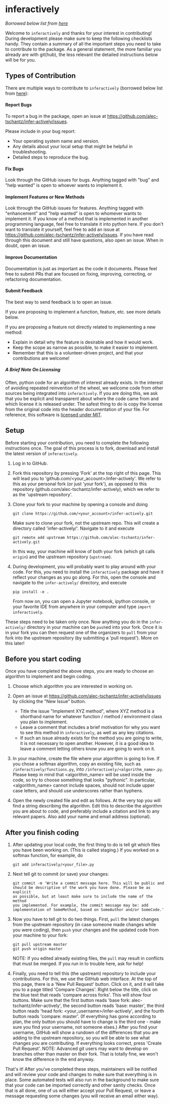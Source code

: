 # inferactively

*Borrowed below list from [here](https://github.com/netsiphds/netrd)*

Welcome to `inferactively` and thanks for your interest in contributing!
During development please make sure to keep the following checklists handy.
They contain a summary of all the important steps you need to take to contribute
to the package. As a general statement, the more familiar you already are
with git(hub), the less relevant the detailed instructions below will be for you.


## Types of Contribution

There are multiple ways to contribute to `inferactively` (borrowed below list from [here](https://github.com/uzhdag/pathpy/blob/master/CONTRIBUTING.rst)):

#### Report Bugs

To report a bug in the package, open an issue at https://github.com/alec-tschantz/infer-actively/issues.

Please include in your bug report:

* Your operating system name and version.
* Any details about your local setup that might be helpful in troubleshooting.
* Detailed steps to reproduce the bug.

#### Fix Bugs

Look through the GitHub issues for bugs. Anything tagged with "bug" and "help
wanted" is open to whoever wants to implement it.

#### Implement Features or New Methods

Look through the GitHub issues for features. Anything tagged with "enhancement"
and "help wanted" is open to whomever wants to implement it. If you know of a 
method that is implemented in another programming language, feel free to 
translate it into python here. If you don't want to translate it yourself, feel 
free to add an issue at https://github.com/alec-tschantz/infer-actively/issues. If you have 
read through this document and still have questions, also open an issue. When 
in doubt, open an issue.

#### Improve Documentation

Documentation is just as important as the code it documents. Please feel
free to submit PRs that are focused on fixing, improving, correcting, or
refactoring documentation.

#### Submit Feedback

The best way to send feedback is to open an issue.

If you are proposing to implement a function, feature, etc.
see more details below. 

If you are proposing a feature not directly related to implementing a new method:

* Explain in detail why the feature is desirable and how it would work.
* Keep the scope as narrow as possible, to make it easier to implement.
* Remember that this is a volunteer-driven project, and that your contributions
  are welcome!

##### A Brief Note On Licensing
Often, python code for an algorithm of interest already exists. In the interest of avoiding repeated reinvention of the wheel, we welcome code from other sources being integrated into `inferactively`. If you are doing this, we ask that you be explicit and transparent about where the code came from and which license it is released under. The safest thing to do is copy the license from the original code into the header documentation of your file. For reference, this software is [licensed under MIT](https://github.com/tlarock/netrd/blob/master/LICENSE).

## Setup
Before starting your contribution, you need to complete the following instructions once.
The goal of this process is to fork, download and install the latest version of `inferactively`.

1. Log in to GitHub.

2. Fork this repository by pressing 'Fork' at the top right of this
   page. This will lead you to 'github.com/<your_account>/infer-actively'. We refer
   to this as your personal fork (or just 'your fork'), as opposed to this repository
   (github.com/alec-tschantz/infer-actively), which we refer to as the 'upstream repository'.

3. Clone your fork to your machine by opening a console and doing

   ```
   git clone https://github.com/<your_account>/infer-actively.git
   ```

   Make sure to clone your fork, not the upstream repo. This will create a
   directory called 'infer-actively/'. Navigate to it and execute

   ```
   git remote add upstream https://github.com/alec-tschantz/infer-actively.git
   ```

   In this way, your machine will know of both your fork (which git calls
   `origin`) and the upstream repository (`upstream`).

4. During development, you will probably want to play around with your
   code. For this, you need to install the `inferactively` package and have it
   reflect your changes as you go along. For this, open the console and
   navigate to the `infer-actively/` directory, and execute

	```
	pip install -e .
	```

	From now on, you can open a Jupyter notebook, ipython console, or your
    favorite IDE from anywhere in your computer and type `import inferactively`.


These steps need to be taken only once. Now anything you do in the `infer-actively/`
directory in your machine can be `push`ed into your fork. Once it is in
your fork you can then request one of the organizers to `pull` from your
fork into the upstream repository (by submitting a 'pull request'). More on this later!


## Before you start coding

Once you have completed the above steps, you are ready to choose an algorithm to implement and begin coding.

1. Choose which algorithm you are interested in working on.

2. Open an issue at https://github.com/alec-tschantz/infer-actively/issues by clicking the "New Issue" button. 

	* Title the issue "Implement XYZ method", where XYZ method is a shorthand name for whatever function / method / environment class you plan to implement.
	* Leave a comment that includes a brief motivation for why you want to see this method in `inferactively`, as well as any key citations.
	* If such an issue already exists for the method you are going to write, it is not necessary to open another. However, it is a good idea to leave a comment letting others know you are going to work on it.

2. In your machine, create the file where your algorithm is going to
   live. If you chose a softmax algorithm, copy
   an existing fiile, such as `/inferactively/functions.py`, into 
   `/inferactively/<algorithm_name>.py`. Please keep in mind that
   <algorithm_name> will be used inside the code, so try to choose
   something that looks "pythonic". In particular, <algorithm_name> cannot
   include spaces, should not include upper case letters, and should use underscores 
   rather than hyphens.

3. Open the newly created file and edit as follows. At the very top you
   will find a string describing the algorithm. Edit this to describe the algorithm you
   are about to code, and preferably include a citation and link to any relevant papers. 
   Also add your name and email address (optional).

## After you finish coding

1. After updating your local code, the first thing to do is tell git which files
   you have been working on. (This is called staging.) If you worked on a softmax
   function, for example, do

   ```
   git add inferactively/<your_file>.py
   ```

2. Next tell git to commit (or save) your changes:

	```
	git commit -m 'Write a commit message here. This will be public and
	should be descriptive of the work you have done. Please be as explicit
	as possible, but at least make sure to include the name of the method
	you implemented. For example, the commit message may be: add
	implementation of SomeMethod, based on SomeAuthor and/or SomeCode.'
	```

3. Now you have to tell git to do two things. First, `pull` the latest changes from
   the upstream repository (in case someone made changes while you were coding), 
   then `push` your changes and the updated code from your machine to your fork:

	```
	git pull upstream master
	git push origin master
	```

	NOTE: If you edited already existing files, the `pull` may result in
	conflicts that must be merged. If you run in to trouble here, ask
	for help!

4. Finally, you need to tell this (the upstream) repository to include your
   contributions. For this, we use the GitHub web interface. At the top of
   this page, there is a 'New Pull Request' button. Click on it, and it
   will take you to a page titled 'Compare Changes'. Right below the title,
   click on the blue text that reads 'compare across forks'. This will show
   four buttons. Make sure that the first button reads 'base fork:
   alec-tschantz/infer-actively', the second button reads 'base: master', the third
   button reads 'head fork: <your_username>/infer-actively', and the fourth button
   reads 'compare: master'. (If everything has gone according to plan, the
   only button you should have to change is the third one - make sure you
   find your username, not someone elses.) After you find your username,
   GitHub will show a rundown of the differences that you are adding to the
   upstream repository, so you will be able to see what changes you are
   contributing. If everything looks correct, press 'Create Pull
   Request'.
	NOTE: Advanced git users may want to develop on branches other
	than master on their fork. That is totally fine, we won't know
	the difference in the end anyway.


That's it! After you've completed these steps, maintainers will be notified 
and will review your code and changes to make sure that everything is in place. 
Some automated tests will also run in the background to make sure that your 
code can be imported correctly and other sanity checks. Once that is all done, 
one of us will either accept your Pull Request, or leave a message requesting some
changes (you will receive an email either way).
